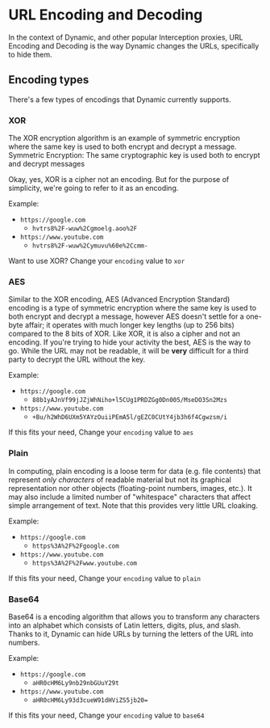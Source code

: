 # URL Encoding and Decoding 

In the context of Dynamic, and other popular Interception proxies, URL Encoding and Decoding is the way Dynamic changes the URLs, specifically to hide them. 

## Encoding types 
There's a few types of encodings that Dynamic currently supports. 

### XOR 
The XOR encryption algorithm is an example of symmetric encryption where the same key is used to both encrypt and decrypt a message. Symmetric Encryption: The same cryptographic key is used both to encrypt and decrypt messages

Okay, yes, XOR is a cipher not an encoding. But for the purpose of simplicity, we're going to refer to it as an encoding. 

Example: 
* `https://google.com`
    * `hvtrs8%2F-wuw%2Cgmoelg.aoo%2F`
* `https://www.youtube.com`
    * `hvtrs8%2F-wuw%2Cymuvu%60e%2Ccmm-`

Want to use XOR? Change your `encoding` value to `xor`

### AES
Similar to the XOR encoding, AES (Advanced Encryption Standard) encoding is a type of symmetric encryption where the same key is used to both encrypt and decrypt a message, however AES doesn't settle for a one-byte affair; it operates with much longer key lengths (up to 256 bits) compared to the 8 bits of XOR. Like XOR, it is also a cipher and not an encoding. If you're trying to hide your activity the best, AES is the way to go. While the URL may not be readable, it will be **very** difficult for a third party to decrypt the URL without the key.

Example: 
* `https://google.com`
    * `88b1yAJnVf99jJZjWhNiho+l5CUg1PRDZGg0Dn005/MseDO3Sn2Mzs`
* `https://www.youtube.com`
    * `+Bu/h2WhD6UXm5YAYzOuiiPEmA5l/gEZC0CUtY4jb3h6f4Cgwzsm/i`

If this fits your need, Change your `encoding` value to `aes`

### Plain
In computing, plain encoding is a loose term for data (e.g. file contents) that represent *only characters* of readable material but not its graphical representation nor other objects (floating-point numbers, images, etc.). It may also include a limited number of "whitespace" characters that affect simple arrangement of text. 
Note that this provides very little URL cloaking. 

Example: 
* `https://google.com`
    * `https%3A%2F%2Fgoogle.com`
* `https://www.youtube.com`
    * `https%3A%2F%2Fwww.youtube.com`

If this fits your need, Change your `encoding` value to `plain`

### Base64
Base64 is a encoding algorithm that allows you to transform any characters into an alphabet which consists of Latin letters, digits, plus, and slash. Thanks to it, Dynamic can hide URLs by turning the letters of the URL into numbers.

Example: 
* `https://google.com`
    * `aHR0cHM6Ly9nb29nbGUuY29t`
* `https://www.youtube.com`
    * `aHR0cHM6Ly93d3cueW91dHViZS5jb20=`

If this fits your need, Change your `encoding` value to `base64`


